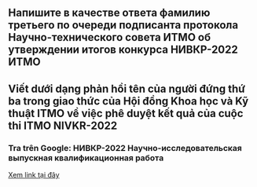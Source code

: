 ## Напишите в качестве ответа фамилию третьего по очереди подписанта протокола Научно-технического совета ИТМО об утверждении итогов конкурса НИВКР-2022 ИТМО
## Viết dưới dạng phản hồi tên của người đứng thứ ba trong giao thức của Hội đồng Khoa học và Kỹ thuật ITMO về việc phê duyệt kết quả của cuộc thi ITMO NIVKR-2022
### Tra trên Google: НИВКР-2022 Научно-исследовательская выпускная квалификационная работа

[Xem link tại đây](https://vk.com/doc336199846_639806079?hash=g6GohSlmJmvCte2YVCzcxdy0LTDvnjUZt6odzI1pU8P)

